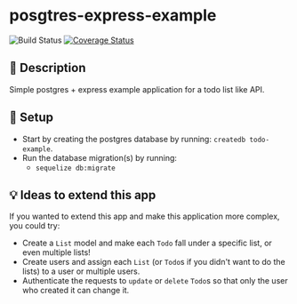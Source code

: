 # posgtres-express-example

![Build Status](https://travis-ci.org/Scoutski/postgres-express-example.svg?branch=master) [![Coverage Status](https://coveralls.io/repos/github/Scoutski/postgres-express-example/badge.svg)](https://coveralls.io/github/Scoutski/postgres-express-example)

## :orange_book: Description

Simple postgres + express example application for a todo list like API.

## :wrench: Setup

- Start by creating the postgres database by running: `createdb todo-example`.
- Run the database migration(s) by running:
  - `sequelize db:migrate`

## :bulb: Ideas to extend this app

If you wanted to extend this app and make this application more complex, you could try:

- Create a `List` model and make each `Todo` fall under a specific list, or even multiple lists!
- Create users and assign each `List` (or `Todo`s if you didn't want to do the lists) to a user or multiple users.
- Authenticate the requests to `update` or `delete` `Todo`s so that only the user who created it can change it.
